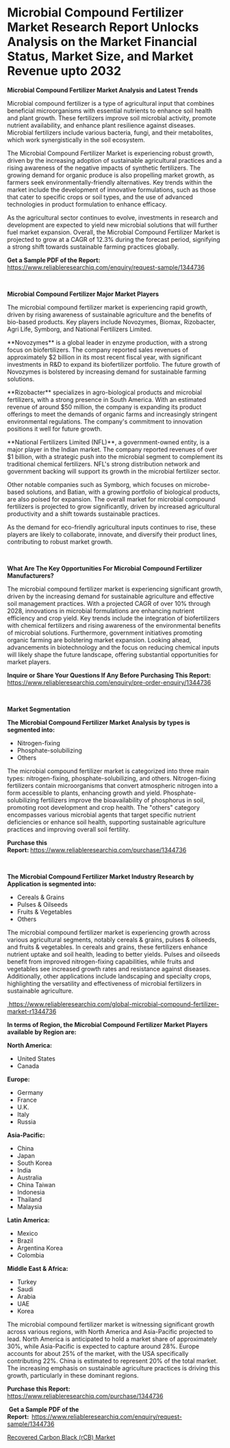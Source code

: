<p><h1>Microbial Compound Fertilizer Market Research Report Unlocks Analysis on the Market Financial Status, Market Size, and Market Revenue upto 2032</h1></p><p><strong>Microbial Compound Fertilizer Market Analysis and Latest Trends</strong></p>
<p><p>Microbial compound fertilizer is a type of agricultural input that combines beneficial microorganisms with essential nutrients to enhance soil health and plant growth. These fertilizers improve soil microbial activity, promote nutrient availability, and enhance plant resilience against diseases. Microbial fertilizers include various bacteria, fungi, and their metabolites, which work synergistically in the soil ecosystem. </p><p>The Microbial Compound Fertilizer Market is experiencing robust growth, driven by the increasing adoption of sustainable agricultural practices and a rising awareness of the negative impacts of synthetic fertilizers. The growing demand for organic produce is also propelling market growth, as farmers seek environmentally-friendly alternatives. Key trends within the market include the development of innovative formulations, such as those that cater to specific crops or soil types, and the use of advanced technologies in product formulation to enhance efficacy. </p><p>As the agricultural sector continues to evolve, investments in research and development are expected to yield new microbial solutions that will further fuel market expansion. Overall, the Microbial Compound Fertilizer Market is projected to grow at a CAGR of 12.3% during the forecast period, signifying a strong shift towards sustainable farming practices globally.</p></p>
<p><strong>Get a Sample PDF of the Report:&nbsp;</strong> <a href="https://www.reliableresearchiq.com/enquiry/request-sample/1344736?utm_campaign=2171&utm_medium=2&utm_source=Github&utm_content=ia&utm_term=02022025&utm_id=microbial-compound-fertilizer">https://www.reliableresearchiq.com/enquiry/request-sample/1344736</a></p>
<p>&nbsp;</p>
<p><strong>Microbial Compound Fertilizer Major Market Players</strong></p>
<p><p>The microbial compound fertilizer market is experiencing rapid growth, driven by rising awareness of sustainable agriculture and the benefits of bio-based products. Key players include Novozymes, Biomax, Rizobacter, Agri Life, Symborg, and National Fertilizers Limited.</p><p>**Novozymes** is a global leader in enzyme production, with a strong focus on biofertilizers. The company reported sales revenues of approximately $2 billion in its most recent fiscal year, with significant investments in R&D to expand its biofertilizer portfolio. The future growth of Novozymes is bolstered by increasing demand for sustainable farming solutions.</p><p>**Rizobacter** specializes in agro-biological products and microbial fertilizers, with a strong presence in South America. With an estimated revenue of around $50 million, the company is expanding its product offerings to meet the demands of organic farms and increasingly stringent environmental regulations. The company's commitment to innovation positions it well for future growth.</p><p>**National Fertilizers Limited (NFL)**, a government-owned entity, is a major player in the Indian market. The company reported revenues of over $1 billion, with a strategic push into the microbial segment to complement its traditional chemical fertilizers. NFL's strong distribution network and government backing will support its growth in the microbial fertilizer sector.</p><p>Other notable companies such as Symborg, which focuses on microbe-based solutions, and Batian, with a growing portfolio of biological products, are also poised for expansion. The overall market for microbial compound fertilizers is projected to grow significantly, driven by increased agricultural productivity and a shift towards sustainable practices.</p><p>As the demand for eco-friendly agricultural inputs continues to rise, these players are likely to collaborate, innovate, and diversify their product lines, contributing to robust market growth.</p></p>
<p>&nbsp;</p>
<p><strong>What Are The Key Opportunities For Microbial Compound Fertilizer Manufacturers?</strong></p>
<p><p>The microbial compound fertilizer market is experiencing significant growth, driven by the increasing demand for sustainable agriculture and effective soil management practices. With a projected CAGR of over 10% through 2028, innovations in microbial formulations are enhancing nutrient efficiency and crop yield. Key trends include the integration of biofertilizers with chemical fertilizers and rising awareness of the environmental benefits of microbial solutions. Furthermore, government initiatives promoting organic farming are bolstering market expansion. Looking ahead, advancements in biotechnology and the focus on reducing chemical inputs will likely shape the future landscape, offering substantial opportunities for market players.</p></p>
<p><strong>Inquire or Share Your Questions If Any Before Purchasing This Report:</strong> <a href="https://www.reliableresearchiq.com/enquiry/pre-order-enquiry/1344736?utm_campaign=2171&utm_medium=2&utm_source=Github&utm_content=ia&utm_term=02022025&utm_id=microbial-compound-fertilizer">https://www.reliableresearchiq.com/enquiry/pre-order-enquiry/1344736</a></p>
<p>&nbsp;</p>
<p><strong>Market Segmentation</strong></p>
<p><strong>The Microbial Compound Fertilizer Market Analysis by types is segmented into:</strong></p>
<p><ul><li>Nitrogen-fixing</li><li>Phosphate-solubilizing</li><li>Others</li></ul></p>
<p><p>The microbial compound fertilizer market is categorized into three main types: nitrogen-fixing, phosphate-solubilizing, and others. Nitrogen-fixing fertilizers contain microorganisms that convert atmospheric nitrogen into a form accessible to plants, enhancing growth and yield. Phosphate-solubilizing fertilizers improve the bioavailability of phosphorus in soil, promoting root development and crop health. The "others" category encompasses various microbial agents that target specific nutrient deficiencies or enhance soil health, supporting sustainable agriculture practices and improving overall soil fertility.</p></p>
<p><strong>Purchase this Report:&nbsp;</strong><a href="https://www.reliableresearchiq.com/purchase/1344736?utm_campaign=2171&utm_medium=2&utm_source=Github&utm_content=ia&utm_term=02022025&utm_id=microbial-compound-fertilizer">https://www.reliableresearchiq.com/purchase/1344736</a></p>
<p>&nbsp;</p>
<p><strong>The Microbial Compound Fertilizer Market Industry Research by Application is segmented into:</strong></p>
<p><ul><li>Cereals & Grains</li><li>Pulses & Oilseeds</li><li>Fruits & Vegetables</li><li>Others</li></ul></p>
<p><p>The microbial compound fertilizer market is experiencing growth across various agricultural segments, notably cereals & grains, pulses & oilseeds, and fruits & vegetables. In cereals and grains, these fertilizers enhance nutrient uptake and soil health, leading to better yields. Pulses and oilseeds benefit from improved nitrogen-fixing capabilities, while fruits and vegetables see increased growth rates and resistance against diseases. Additionally, other applications include landscaping and specialty crops, highlighting the versatility and effectiveness of microbial fertilizers in sustainable agriculture.</p></p>
<p><a href="https://www.reliableresearchiq.com/global-microbial-compound-fertilizer-market-r1344736?utm_campaign=2171&utm_medium=2&utm_source=Github&utm_content=ia&utm_term=02022025&utm_id=microbial-compound-fertilizer">&nbsp;https://www.reliableresearchiq.com/global-microbial-compound-fertilizer-market-r1344736</a></p>
<p><strong>In terms of Region, the Microbial Compound Fertilizer Market Players available by Region are:</strong></p>
<p>
    <p> <strong> North America: </strong>
        <ul>
            <li>United States</li>
            <li>Canada</li>
        </ul>
        </p> 
    <p> <strong> Europe: </strong>
        <ul>
            <li>Germany</li>
            <li>France</li>
            <li>U.K.</li>
            <li>Italy</li>
            <li>Russia</li>
        </ul>
        </p> 
    <p> <strong> Asia-Pacific: </strong>
        <ul>
            <li>China</li>
            <li>Japan</li>
            <li>South Korea</li>
            <li>India</li>
            <li>Australia</li>
            <li>China Taiwan</li>
            <li>Indonesia</li>
            <li>Thailand</li>
            <li>Malaysia</li>
        </ul>
        </p> 
    <p> <strong> Latin America: </strong>
        <ul>
            <li>Mexico</li>
            <li>Brazil</li>
            <li>Argentina Korea</li>
            <li>Colombia</li>
        </ul>
        </p> 
    <p> <strong> Middle East & Africa: </strong>
        <ul>
            <li>Turkey</li>
            <li>Saudi</li>
            <li>Arabia</li>
            <li>UAE</li>
            <li>Korea</li>
        </ul>
    </p>
    </p>
<p><p>The microbial compound fertilizer market is witnessing significant growth across various regions, with North America and Asia-Pacific projected to lead. North America is anticipated to hold a market share of approximately 30%, while Asia-Pacific is expected to capture around 28%. Europe accounts for about 25% of the market, with the USA specifically contributing 22%. China is estimated to represent 20% of the total market. The increasing emphasis on sustainable agriculture practices is driving this growth, particularly in these dominant regions.</p></p>
<p><strong>Purchase this Report: </strong><a href="https://www.reliableresearchiq.com/purchase/1344736?utm_campaign=2171&utm_medium=2&utm_source=Github&utm_content=ia&utm_term=02022025&utm_id=microbial-compound-fertilizer">https://www.reliableresearchiq.com/purchase/1344736</a></p>
<p>&nbsp;<strong>Get a Sample PDF of the Report:&nbsp;&nbsp;</strong><a href="https://www.reliableresearchiq.com/enquiry/request-sample/1344736?utm_campaign=2171&utm_medium=2&utm_source=Github&utm_content=ia&utm_term=02022025&utm_id=microbial-compound-fertilizer">https://www.reliableresearchiq.com/enquiry/request-sample/1344736</a></p>
<p><strong></strong></p>
<p><p><a href="https://github.com/JubayerMia832/Market-Research-Report-List-1/blob/main/recovered-carbon-black-rcb-market.md?utm_campaign=2171&utm_medium=2&utm_source=Github&utm_content=ia&utm_term=02022025&utm_id=microbial-compound-fertilizer">Recovered Carbon Black (rCB) Market</a></p></p>